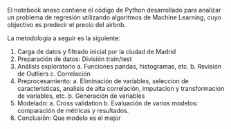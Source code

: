 
El notebook anexo contiene el código de Python desarrollado para analizar un problema de regresión utilizando algoritmos de Machine Learning, cuyo objectivo es predecir el precio del airbnb.

La metodologia a seguir es la siguiente:

1. Carga de datos y filtrado inicial por la ciudad de Madrid
2. Preparación de datos: División train/test
3. Análisis exploratorio
  a. Funciones pandas, histogramas, etc.
  b. Revisión de Outliers
  c. Correlación
4. Preprocesamiento:
  a. Eliminación de variables, seleccion de caracteristicas, analisis de alta correlación, imputacion y transformacion de variables, etc.
  b. Generación de variables
5. Modelado:
   a. Cross validation
   b. Evaluación de varios modelos: comparación de métricas y resultados.
6. Conclusión: Que modelo es el mejor
